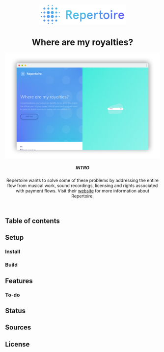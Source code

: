 <h1 align="center">
	<img src="docs/src/img/rpt-logo-gradient-horizontal.png" width="280" />
	<br>
	<br>
	Where are my royalties?
</h1>
<!-- <br> -->
<p align="center">
	<img src="docs/src/img/screenshot-test.png" width="1080" />
	<h5 align="center">INTRO</h5>
	<p align="center">
	Repertoire wants to solve some of these problems by addressing the
	entire flow from musical work, sound recordings, licensing and
	rights associated with payment flows. Visit their <a href="www.repertoire.network">website</a> for more information about Repertoire.
	</p>
</p>
<br>

## Table of contents

## Setup

### Install

### Build

## Features

### To-do

## Status

## Sources

## License
